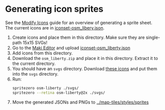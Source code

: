 # Generating icon sprites

See the [Modify Icons](https://github.com/maputnik/osm-liberty/blob/gh-pages/README.md#modify-icons) guide for an overview of generating a sprite sheet.
The current icons are in [iconset-osm_libery.json](./iconset-osm_liberty.json).

1. Create icons and place them in this directory. Make sure they are single-path 15x15 SVGs!
1. Go to the [Maki Editor](https://labs.mapbox.com/maki-icons/editor/) and upload [iconset-osm_liberty.json](./iconset-osm_liberty.json)
2. Add icons from this directory.
3. Download the `osm_liberty.zip` and place it in this directory. Extract it to the current directory.
4. You should have an `svgs` directory. Download [these icons](https://github.com/maputnik/osm-liberty/tree/gh-pages/svgs/svgs_not_in_iconset) and put them into the `svgs` directory.
5. Run: 
   ```bash
   spritezero osm-liberty ./svgs/
   spritezero --retina osm-liberty@2x ./svgs/
   ```
6. Move the generated JSONs and PNGs to [../map-tiles/styles/sprites](../map-tiles/styles/sprites)
